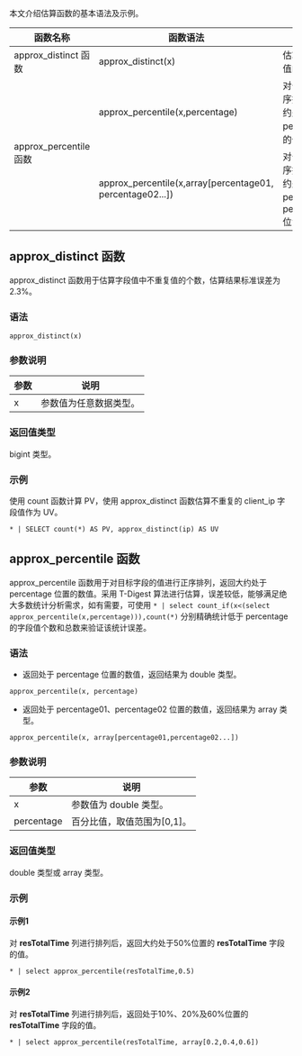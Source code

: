 本文介绍估算函数的基本语法及示例。

<table>
	<thead>
		<tr>
		<th>函数名称</th>
		<th>函数语法</th>
		<th>说明</th>
		</tr>
	</thead>
	<tbody>
		<tr>
			<td>approx_distinct 函数</td>
			<td>approx_distinct(x)</td>
			<td>估算 x 列的唯一值的个数。</td>
		</tr>
		<tr>
			<td rowspan=2>approx_percentile函数</td>
			<td>approx_percentile(x,percentage)</td>
			<td>对于 x 列进行正序排序，返回大约处于 percentage 位置的值。</td>
		</tr>
		<tr>
			<td>approx_percentile(x,array[percentage01, percentage02...])</td>
			<td>对于 x 列进行正序排序，返回大约处于 percentage01、percentage02 位置的值。</td>
		</tr>
	</tbody>
</table>

## approx_distinct 函数

approx_distinct 函数用于估算字段值中不重复值的个数，估算结果标准误差为2.3%。

### 语法

```
approx_distinct(x)
```

### 参数说明

| 参数 | 说明                   |
| ---- | ---------------------- |
| x    | 参数值为任意数据类型。 |

### 返回值类型

bigint 类型。

### 示例

使用 count 函数计算 PV，使用 approx_distinct 函数估算不重复的 client_ip 字段值作为 UV。

```
* | SELECT count(*) AS PV, approx_distinct(ip) AS UV
```



## approx_percentile 函数

approx_percentile 函数用于对目标字段的值进行正序排列，返回大约处于 percentage 位置的数值。采用 T-Digest 算法进行估算，误差较低，能够满足绝大多数统计分析需求，如有需要，可使用 `* | select count_if(x<(select approx_percentile(x,percentage))),count(*)` 分别精确统计低于 percentage 的字段值个数和总数来验证该统计误差。

### 语法

- 返回处于 percentage 位置的数值，返回结果为 double 类型。
```
approx_percentile(x, percentage)
```
- 返回处于 percentage01、percentage02 位置的数值，返回结果为 array 类型。
```
approx_percentile(x, array[percentage01,percentage02...])
```

### 参数说明

| 参数       | 说明                        |
| ---------- | --------------------------- |
| x          | 参数值为 double 类型。        |
| percentage | 百分比值，取值范围为[0,1]。 |

### 返回值类型

double 类型或 array 类型。

### 示例
#### 示例1
对 **resTotalTime** 列进行排列后，返回大约处于50%位置的 **resTotalTime** 字段的值。
```
* | select approx_percentile(resTotalTime,0.5)
```



#### 示例2
对 **resTotalTime** 列进行排列后，返回处于10%、20%及60%位置的 **resTotalTime** 字段的值。
```
* | select approx_percentile(resTotalTime, array[0.2,0.4,0.6])
```



